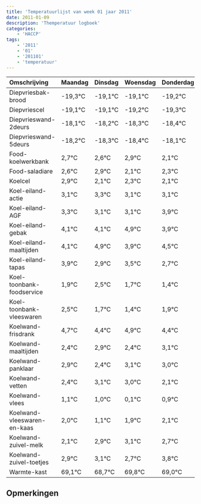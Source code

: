 ```yaml
---
title: 'Temperatuurlijst van week 01 jaar 2011'
date: 2011-01-09
description: 'Themperatuur logboek'
categories:
    - 'HACCP'
tags:
    - '2011'
    - '01'
    - '201101'
    - 'temperatuur'
---
```

|Omschrijving|Maandag|Dinsdag|Woensdag|Donderdag|Vrijdag|Zaterdag|Zondag|
|:---|:---|:---|:---|:---|:---|:---|:---|
|Diepvriesbak-brood|-19,3°C|-19,1°C|-19,1°C|-19,2°C|-19,3°C|-19,4°C|-19,1°C|
|Diepvriescel|-19,1°C|-19,1°C|-19,2°C|-19,3°C|-19,4°C|-19,1°C|-19,9°C|
|Diepvrieswand-2deurs|-18,1°C|-18,2°C|-18,3°C|-18,4°C|-18,1°C|-18,9°C|-18,7°C|
|Diepvrieswand-5deurs|-18,2°C|-18,3°C|-18,4°C|-18,1°C|-18,9°C|-18,7°C|-18,9°C|
|Food-koelwerkbank|2,7°C|2,6°C|2,9°C|2,1°C|2,3°C|2,1°C|2,1°C|
|Food-saladiare|2,6°C|2,9°C|2,1°C|2,3°C|2,1°C|2,1°C|2,9°C|
|Koelcel|2,9°C|2,1°C|2,3°C|2,1°C|2,1°C|2,9°C|1,9°C|
|Koel-eiland-actie|3,1°C|3,3°C|3,1°C|3,1°C|3,9°C|2,9°C|3,5°C|
|Koel-eiland-AGF|3,3°C|3,1°C|3,1°C|3,9°C|2,9°C|3,5°C|2,7°C|
|Koel-eiland-gebak|4,1°C|4,1°C|4,9°C|3,9°C|4,5°C|3,7°C|3,4°C|
|Koel-eiland-maaltijden|4,1°C|4,9°C|3,9°C|4,5°C|3,7°C|3,4°C|3,9°C|
|Koel-eiland-tapas|3,9°C|2,9°C|3,5°C|2,7°C|2,4°C|2,9°C|2,4°C|
|Koel-toonbank-foodservice|1,9°C|2,5°C|1,7°C|1,4°C|1,9°C|1,4°C|2,1°C|
|Koel-toonbank-vleeswaren|2,5°C|1,7°C|1,4°C|1,9°C|1,4°C|2,1°C|2,0°C|
|Koelwand-frisdrank|4,7°C|4,4°C|4,9°C|4,4°C|5,1°C|5,0°C|4,1°C|
|Koelwand-maaltijden|2,4°C|2,9°C|2,4°C|3,1°C|3,0°C|2,1°C|2,9°C|
|Koelwand-panklaar|2,9°C|2,4°C|3,1°C|3,0°C|2,1°C|2,9°C|3,1°C|
|Koelwand-vetten|2,4°C|3,1°C|3,0°C|2,1°C|2,9°C|3,1°C|2,7°C|
|Koelwand-vlees|1,1°C|1,0°C|0,1°C|0,9°C|1,1°C|0,7°C|1,8°C|
|Koelwand-vleeswaren-en-kaas|2,0°C|1,1°C|1,9°C|2,1°C|1,7°C|2,8°C|2,0°C|
|Koelwand-zuivel-melk|2,1°C|2,9°C|3,1°C|2,7°C|3,8°C|3,0°C|3,9°C|
|Koelwand-zuivel-toetjes|2,9°C|3,1°C|2,7°C|3,8°C|3,0°C|3,9°C|3,4°C|
|Warmte-kast|69,1°C|68,7°C|69,8°C|69,0°C|69,9°C|69,4°C|69,4°C|

## Opmerkingen


